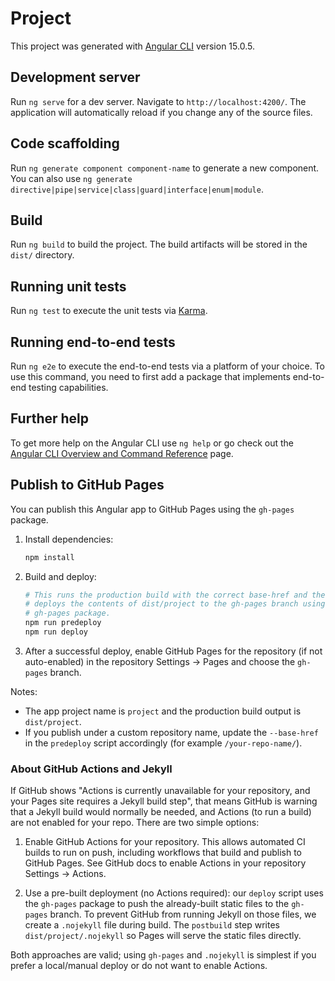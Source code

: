 # Project

This project was generated with [Angular CLI](https://github.com/angular/angular-cli) version 15.0.5.

## Development server

Run `ng serve` for a dev server. Navigate to `http://localhost:4200/`. The application will automatically reload if you change any of the source files.

## Code scaffolding

Run `ng generate component component-name` to generate a new component. You can also use `ng generate directive|pipe|service|class|guard|interface|enum|module`.

## Build

Run `ng build` to build the project. The build artifacts will be stored in the `dist/` directory.

## Running unit tests

Run `ng test` to execute the unit tests via [Karma](https://karma-runner.github.io).

## Running end-to-end tests

Run `ng e2e` to execute the end-to-end tests via a platform of your choice. To use this command, you need to first add a package that implements end-to-end testing capabilities.

## Further help

To get more help on the Angular CLI use `ng help` or go check out the [Angular CLI Overview and Command Reference](https://angular.io/cli) page.

## Publish to GitHub Pages

You can publish this Angular app to GitHub Pages using the `gh-pages` package.

1. Install dependencies:

   ```bash
   npm install
   ```

2. Build and deploy:

   ```bash
   # This runs the production build with the correct base-href and then
   # deploys the contents of dist/project to the gh-pages branch using the
   # gh-pages package.
   npm run predeploy
   npm run deploy
   ```

3. After a successful deploy, enable GitHub Pages for the repository (if not auto-enabled) in the repository Settings -> Pages and choose the `gh-pages` branch.

Notes:

- The app project name is `project` and the production build output is `dist/project`.
- If you publish under a custom repository name, update the `--base-href` in the `predeploy` script accordingly (for example `/your-repo-name/`).

### About GitHub Actions and Jekyll

If GitHub shows "Actions is currently unavailable for your repository, and your Pages site requires a Jekyll build step", that means GitHub is warning that a Jekyll build would normally be needed, and Actions (to run a build) are not enabled for your repo. There are two simple options:

1. Enable GitHub Actions for your repository. This allows automated CI builds to run on push, including workflows that build and publish to GitHub Pages. See GitHub docs to enable Actions in your repository Settings -> Actions.

2. Use a pre-built deployment (no Actions required): our `deploy` script uses the `gh-pages` package to push the already-built static files to the `gh-pages` branch. To prevent GitHub from running Jekyll on those files, we create a `.nojekyll` file during build. The `postbuild` step writes `dist/project/.nojekyll` so Pages will serve the static files directly.

Both approaches are valid; using `gh-pages` and `.nojekyll` is simplest if you prefer a local/manual deploy or do not want to enable Actions.
